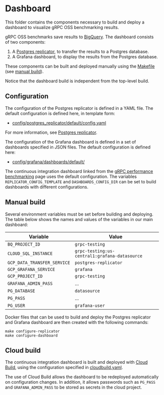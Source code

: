 # Dashboard

This folder contains the components necessary to build and deploy a dashboard to
visualize gRPC OSS benchmarking results.

gRPC OSS benchmarks save results to [BigQuery]. The dashboard consists of two
components:

1. A [Postgres replicator], to transfer the results to a Postgres database.
1. A Grafana dashboard, to display the results from the Postgres database.

These components can be built and deployed manually using the
[Makefile](Makefile) (see [manual build](#manual-build)).

Notice that the dashboard build is independent from the top-level build.

## Configuration

The configuration of the Postgres replicator is defined in a YAML file. The
default configuration is defined here, in template form:

- [config/postgres_replicator/default/config.yaml][postgres replicator config]

For more information, see [Postgres replicator].

The configuration of the Grafana dashboard is defined in a set of dashboards
specified in JSON files. The default configuration is defined here:

- [config/grafana/dashboards/default/][grafana dashboard config]

The continuous integration dashboard linked from the [gRPC performance
benchmarking] page uses the default configuration. The variables
`REPLICATOR_CONFIG_TEMPLATE` and `DASHBOARDS_CONFIG_DIR` can be set to build
dashboards with different configurations.

[bigquery]: https://cloud.google.com/bigquery
[grafana dashboard config]: config/grafana/dashboards/default/
[grpc performance benchmarking]: https://grpc.io/docs/guides/benchmarking/
[postgres replicator]: cmd/postgres_replicator/README.md
[postgres replicator config]: config/postgres_replicator/default/config.yaml

## Manual build

Several environment variables must be set before building and deploying. The
table below shows the names and values of the variables in our main dashboard:

| Variable                    | Value                                         |
| --------------------------- | --------------------------------------------- |
| `BQ_PROJECT_ID`             | `grpc-testing`                                |
| `CLOUD_SQL_INSTANCE`        | `grpc-testing:us-central1:grafana-datasource` |
| `GCP_DATA_TRANSFER_SERVICE` | `postgres-replicator`                         |
| `GCP_GRAFANA_SERVICE`       | `grafana`                                     |
| `GCP_PROJECT_ID`            | `grpc-testing`                                |
| `GRAFANA_ADMIN_PASS`        | ...                                           |
| `PG_DATABASE`               | `datasource`                                  |
| `PG_PASS`                   | ...                                           |
| `PG_USER`                   | `grafana-user`                                |

Docker files that can be used to build and deploy the Postgres replicator and
Grafana dashboard are then created with the following commands:

```shell
make configure-replicator
make configure-dashboard
```

## Cloud build

The continuous integration dashboard is built and deployed with [Cloud Build],
using the configuration specified in [cloudbuild.yaml](cloudbuild.yaml).

The use of Cloud Build allows the dashboard to be redeployed automatically on
configuration changes. In addition, it allows passwords such as `PG_PASS` and
`GRAFANA_ADMIN_PASS` to be stored as secrets in the cloud project.

[cloud build]: https://cloud.google.com/build
